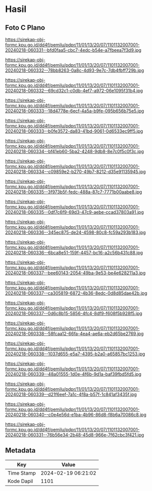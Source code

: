 # Hasil

## Foto C Plano

https://sirekap-obj-formc.kpu.go.id/dd4f/pemilu/pdpr/11/01/13/20/07/1101132007001-20240218-060331--bfd0faa5-cbc7-4edc-b54e-a7fbeea7f3d9.jpg

https://sirekap-obj-formc.kpu.go.id/dd4f/pemilu/pdpr/11/01/13/20/07/1101132007001-20240218-060332--78bb8263-0a8c-4d93-9e7c-7db4fbff729b.jpg

https://sirekap-obj-formc.kpu.go.id/dd4f/pemilu/pdpr/11/01/13/20/07/1101132007001-20240218-060332--69cd32c1-c0db-4ef7-a972-06e1095f31b4.jpg

https://sirekap-obj-formc.kpu.go.id/dd4f/pemilu/pdpr/11/01/13/20/07/1101132007001-20240218-060333--18d4778e-6ecf-4a5a-b9fe-095b656b75e5.jpg

https://sirekap-obj-formc.kpu.go.id/dd4f/pemilu/pdpr/11/01/13/20/07/1101132007001-20240218-060333--b0fe3572-da83-41bd-9061-0d6533ec9ff5.jpg

https://sirekap-obj-formc.kpu.go.id/dd4f/pemilu/pdpr/11/01/13/20/07/1101132007001-20240218-060334--bf41eb60-5ba2-4248-9db8-8e7c0f5c0f3c.jpg

https://sirekap-obj-formc.kpu.go.id/dd4f/pemilu/pdpr/11/01/13/20/07/1101132007001-20240218-060334--c09859e2-b270-49b7-8212-d35e91135945.jpg

https://sirekap-obj-formc.kpu.go.id/dd4f/pemilu/pdpr/11/01/13/20/07/1101132007001-20240218-060335--3f973b5f-fedc-488a-87c7-7771b00aabe8.jpg

https://sirekap-obj-formc.kpu.go.id/dd4f/pemilu/pdpr/11/01/13/20/07/1101132007001-20240218-060335--0df7c6f9-69d3-47c9-aebe-ccad37803a91.jpg

https://sirekap-obj-formc.kpu.go.id/dd4f/pemilu/pdpr/11/01/13/20/07/1101132007001-20240218-060336--345ec875-de24-4598-80c8-fc59a293b183.jpg

https://sirekap-obj-formc.kpu.go.id/dd4f/pemilu/pdpr/11/01/13/20/07/1101132007001-20240218-060336--6bca8e51-159f-4457-bc16-a2c56b431c88.jpg

https://sirekap-obj-formc.kpu.go.id/dd4f/pemilu/pdpr/11/01/13/20/07/1101132007001-20240218-060337--bee60143-2054-49ba-9e53-be4e628211a3.jpg

https://sirekap-obj-formc.kpu.go.id/dd4f/pemilu/pdpr/11/01/13/20/07/1101132007001-20240218-060337--ca305819-6872-4b36-8edc-0d8d85dae42b.jpg

https://sirekap-obj-formc.kpu.go.id/dd4f/pemilu/pdpr/11/01/13/20/07/1101132007001-20240218-060337--0d6c8b15-5856-4fc4-8df9-f608f5b928f5.jpg

https://sirekap-obj-formc.kpu.go.id/dd4f/pemilu/pdpr/11/01/13/20/07/1101132007001-20240218-060338--58fcaa12-66fa-4ea4-ae6a-eb2d65be2769.jpg

https://sirekap-obj-formc.kpu.go.id/dd4f/pemilu/pdpr/11/01/13/20/07/1101132007001-20240218-060338--1037d655-e5a7-4395-b2a0-a65857bc1253.jpg

https://sirekap-obj-formc.kpu.go.id/dd4f/pemilu/pdpr/11/01/13/20/07/1101132007001-20240218-060339--48a01555-1d0e-4f6b-9d1a-baf39fbd5fd5.jpg

https://sirekap-obj-formc.kpu.go.id/dd4f/pemilu/pdpr/11/01/13/20/07/1101132007001-20240218-060339--d21f6eef-7a1c-4f8a-b57f-1c841af3435f.jpg

https://sirekap-obj-formc.kpu.go.id/dd4f/pemilu/pdpr/11/01/13/20/07/1101132007001-20240218-060340--c0e4e56d-e1ba-4b96-86d8-f8b6a70086c8.jpg

https://sirekap-obj-formc.kpu.go.id/dd4f/pemilu/pdpr/11/01/13/20/07/1101132007001-20240218-060331--76b56e34-2b48-45d8-966e-7f62cbc3f421.jpg


## Metadata

| Key        | Value               |
| ---------- | ------------------- |
| Time Stamp | 2024-02-19 06:21:02 |
| Kode Dapil | 1101                |



